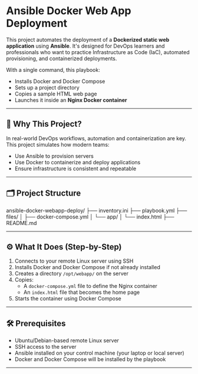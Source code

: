 #  Ansible Docker Web App Deployment

This project automates the deployment of a **Dockerized static web application** using **Ansible**. It's designed for DevOps learners and professionals who want to practice Infrastructure as Code (IaC), automated provisioning, and containerized deployments.

With a single command, this playbook:
- Installs Docker and Docker Compose
- Sets up a project directory
- Copies a sample HTML web page
- Launches it inside an **Nginx Docker container**

---

## 📌 Why This Project?

In real-world DevOps workflows, automation and containerization are key. This project simulates how modern teams:
- Use Ansible to provision servers
- Use Docker to containerize and deploy applications
- Ensure infrastructure is consistent and repeatable

---

## 🗂️ Project Structure

ansible-docker-webapp-deploy/
├── inventory.ini
├── playbook.yml
├── files/
│   ├── docker-compose.yml
│   └── app/
│       └── index.html
├── README.md


---

## ⚙️ What It Does (Step-by-Step)

1. Connects to your remote Linux server using SSH
2. Installs Docker and Docker Compose if not already installed
3. Creates a directory `/opt/webapp/` on the server
4. Copies:
   - A `docker-compose.yml` file to define the Nginx container
   - An `index.html` file that becomes the home page
5. Starts the container using Docker Compose

---

## 🛠️ Prerequisites

- Ubuntu/Debian-based remote Linux server
- SSH access to the server
- Ansible installed on your control machine (your laptop or local server)
- Docker and Docker Compose will be installed by the playbook

---



